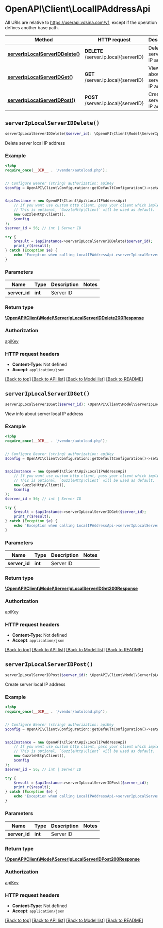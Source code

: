 # OpenAPI\Client\LocalIPAddressApi

All URIs are relative to https://userapi.vdsina.com/v1, except if the operation defines another base path.

| Method | HTTP request | Description |
| ------------- | ------------- | ------------- |
| [**serverIpLocalServerIDDelete()**](LocalIPAddressApi.md#serverIpLocalServerIDDelete) | **DELETE** /server.ip.local/{serverID} | Delete server local IP address |
| [**serverIpLocalServerIDGet()**](LocalIPAddressApi.md#serverIpLocalServerIDGet) | **GET** /server.ip.local/{serverID} | View info about server local IP address |
| [**serverIpLocalServerIDPost()**](LocalIPAddressApi.md#serverIpLocalServerIDPost) | **POST** /server.ip.local/{serverID} | Create server local IP address |


## `serverIpLocalServerIDDelete()`

```php
serverIpLocalServerIDDelete($server_id): \OpenAPI\Client\Model\ServerIpLocalServerIDDelete200Response
```

Delete server local IP address

### Example

```php
<?php
require_once(__DIR__ . '/vendor/autoload.php');


// Configure Bearer (string) authorization: apiKey
$config = OpenAPI\Client\Configuration::getDefaultConfiguration()->setAccessToken('YOUR_ACCESS_TOKEN');


$apiInstance = new OpenAPI\Client\Api\LocalIPAddressApi(
    // If you want use custom http client, pass your client which implements `GuzzleHttp\ClientInterface`.
    // This is optional, `GuzzleHttp\Client` will be used as default.
    new GuzzleHttp\Client(),
    $config
);
$server_id = 56; // int | Server ID

try {
    $result = $apiInstance->serverIpLocalServerIDDelete($server_id);
    print_r($result);
} catch (Exception $e) {
    echo 'Exception when calling LocalIPAddressApi->serverIpLocalServerIDDelete: ', $e->getMessage(), PHP_EOL;
}
```

### Parameters

| Name | Type | Description  | Notes |
| ------------- | ------------- | ------------- | ------------- |
| **server_id** | **int**| Server ID | |

### Return type

[**\OpenAPI\Client\Model\ServerIpLocalServerIDDelete200Response**](../Model/ServerIpLocalServerIDDelete200Response.md)

### Authorization

[apiKey](../../README.md#apiKey)

### HTTP request headers

- **Content-Type**: Not defined
- **Accept**: `application/json`

[[Back to top]](#) [[Back to API list]](../../README.md#endpoints)
[[Back to Model list]](../../README.md#models)
[[Back to README]](../../README.md)

## `serverIpLocalServerIDGet()`

```php
serverIpLocalServerIDGet($server_id): \OpenAPI\Client\Model\ServerIpLocalServerIDGet200Response
```

View info about server local IP address

### Example

```php
<?php
require_once(__DIR__ . '/vendor/autoload.php');


// Configure Bearer (string) authorization: apiKey
$config = OpenAPI\Client\Configuration::getDefaultConfiguration()->setAccessToken('YOUR_ACCESS_TOKEN');


$apiInstance = new OpenAPI\Client\Api\LocalIPAddressApi(
    // If you want use custom http client, pass your client which implements `GuzzleHttp\ClientInterface`.
    // This is optional, `GuzzleHttp\Client` will be used as default.
    new GuzzleHttp\Client(),
    $config
);
$server_id = 56; // int | Server ID

try {
    $result = $apiInstance->serverIpLocalServerIDGet($server_id);
    print_r($result);
} catch (Exception $e) {
    echo 'Exception when calling LocalIPAddressApi->serverIpLocalServerIDGet: ', $e->getMessage(), PHP_EOL;
}
```

### Parameters

| Name | Type | Description  | Notes |
| ------------- | ------------- | ------------- | ------------- |
| **server_id** | **int**| Server ID | |

### Return type

[**\OpenAPI\Client\Model\ServerIpLocalServerIDGet200Response**](../Model/ServerIpLocalServerIDGet200Response.md)

### Authorization

[apiKey](../../README.md#apiKey)

### HTTP request headers

- **Content-Type**: Not defined
- **Accept**: `application/json`

[[Back to top]](#) [[Back to API list]](../../README.md#endpoints)
[[Back to Model list]](../../README.md#models)
[[Back to README]](../../README.md)

## `serverIpLocalServerIDPost()`

```php
serverIpLocalServerIDPost($server_id): \OpenAPI\Client\Model\ServerIpLocalServerIDPost200Response
```

Create server local IP address

### Example

```php
<?php
require_once(__DIR__ . '/vendor/autoload.php');


// Configure Bearer (string) authorization: apiKey
$config = OpenAPI\Client\Configuration::getDefaultConfiguration()->setAccessToken('YOUR_ACCESS_TOKEN');


$apiInstance = new OpenAPI\Client\Api\LocalIPAddressApi(
    // If you want use custom http client, pass your client which implements `GuzzleHttp\ClientInterface`.
    // This is optional, `GuzzleHttp\Client` will be used as default.
    new GuzzleHttp\Client(),
    $config
);
$server_id = 56; // int | Server ID

try {
    $result = $apiInstance->serverIpLocalServerIDPost($server_id);
    print_r($result);
} catch (Exception $e) {
    echo 'Exception when calling LocalIPAddressApi->serverIpLocalServerIDPost: ', $e->getMessage(), PHP_EOL;
}
```

### Parameters

| Name | Type | Description  | Notes |
| ------------- | ------------- | ------------- | ------------- |
| **server_id** | **int**| Server ID | |

### Return type

[**\OpenAPI\Client\Model\ServerIpLocalServerIDPost200Response**](../Model/ServerIpLocalServerIDPost200Response.md)

### Authorization

[apiKey](../../README.md#apiKey)

### HTTP request headers

- **Content-Type**: Not defined
- **Accept**: `application/json`

[[Back to top]](#) [[Back to API list]](../../README.md#endpoints)
[[Back to Model list]](../../README.md#models)
[[Back to README]](../../README.md)
